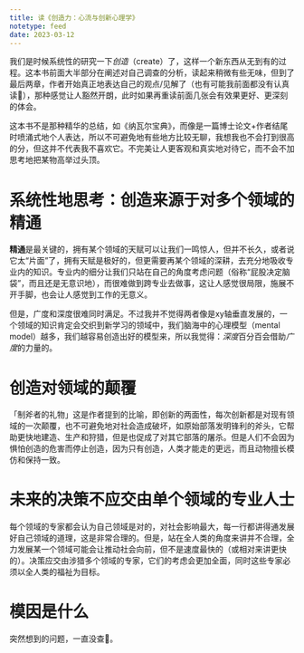 ```yaml
---
title: 读《创造力：心流与创新心理学》
notetype: feed
date: 2023-03-12
---
```

我们是时候系统性的研究一下*创造*（create）了，这样一个新东西从无到有的过程。这本书前面大半部分在阐述对自己调查的分析，读起来稍微有些无味，但到了最后两章，作者开始真正地表达自己的观点/见解了（也有可能我前面都没有认真读🥲），那种感觉让人豁然开朗，此时如果再重读前面几张会有效果更好、更深刻的体会。

这本书不是那种精华的总结，如《纳瓦尔宝典》，而像是一篇博士论文+作者结尾时喷涌式地个人表达，所以不可避免地有些地方比较无聊，我想我也不会打到很高的分，但这并不代表我不喜欢它。不完美让人更客观和真实地对待它，而不会不加思考地把某物高举过头顶。

# 系统性地思考：创造来源于对多个领域的精通

**精通**是最关键的，拥有某个领域的天赋可以让我们一鸣惊人，但并不长久，或者说它太“片面”了，拥有天赋是极好的，但更需要再某个领域的深耕，去充分地吸收专业内的知识。专业内的细分让我们只站在自己的角度考虑问题（俗称“屁股决定脑袋”，而且还是无意识地），而很难做到跨专业去做事，这让人感觉很局限，施展不开手脚，也会让人感觉到工作的无意义。

但是，广度和深度很难同时满足。不过我并不觉得两者像是xy轴垂直发展的，一个领域的知识肯定会交织到新学习的领域中，我们脑海中的心理模型（mental model）越多，我们越容易创造出好的模型来，所以我觉得：*深度*百分百会借助*广度*的力量的。

# 创造对领域的颠覆

「制斧者的礼物」这是作者提到的比喻，即创新的两面性，每次创新都是对现有领域的一次颠覆，也不可避免地对社会造成破坏，如原始部落发明锋利的斧头，它帮助更快地建造、生产和狩猎，但是也促成了对其它部落的屠杀。但是人们不会因为惧怕创造的危害而停止创造，因为只有创造，人类才能走的更远，而且动物擅长模仿和保持一致。

# 未来的决策不应交由单个领域的专业人士

每个领域的专家都会认为自己领域是对的，对社会影响最大，每一行都讲得通发展好自己领域的道理，这是非常合理的。但是，站在全人类的角度来讲并不合理，全力发展某一个领域可能会让推动社会向前，但不是速度最快的（或相对来讲更快的）。决策应交由涉猎多个领域的专家，它们的考虑会更加全面，同时这些专家必须以全人类的福祉为目标。

# 模因是什么

突然想到的问题，一直没查🥲。